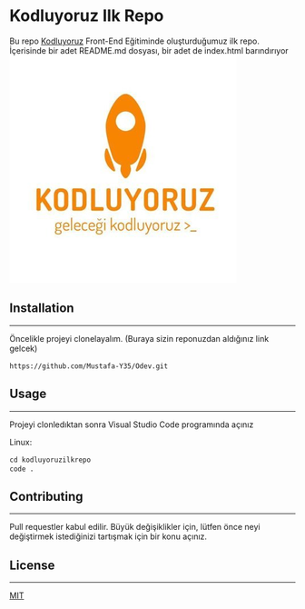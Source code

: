 # Kodluyoruz Ilk Repo

Bu repo [Kodluyoruz](https://www.kodluyoruz.org) Front-End Eğitiminde oluşturduğumuz ilk repo. İçerisinde bir adet README.md dosyası, bir adet de index.html barındırıyor
![Kodluyoruz logo](https://raw.githubusercontent.com/Kodluyoruz/taskforce/git/git/markdown-nedir-nasil-kullaniriz-/figures/kodluyoruz_logo.jpg)
 ## Installation
 ***
 Öncelikle projeyi clonelayalım. (Buraya sizin reponuzdan aldığınız link gelcek)

 ```
 https://github.com/Mustafa-Y35/Odev.git
 ```
 ## Usage
 ***
 Projeyi clonledıktan sonra Visual Studio Code programında açınız

 Linux:

 ```
 cd kodluyoruzilkrepo
code .
```
## Contributing
***
Pull requestler kabul edilir. Büyük değişiklikler için, lütfen önce neyi değiştirmek istediğinizi tartışmak için bir konu açınız.
## License
***
[MIT](https://choosealicense.com/licenses/mit/)